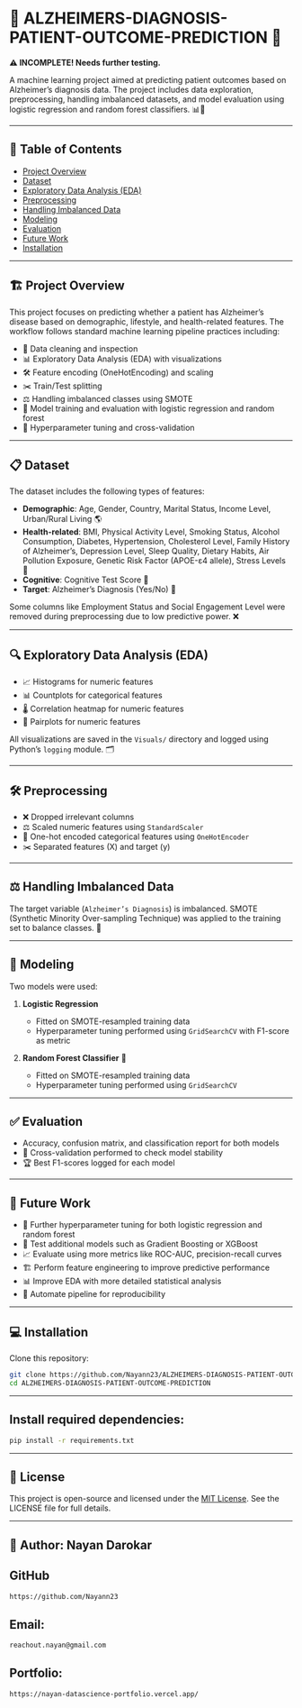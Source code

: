 # 🧠 ALZHEIMERS-DIAGNOSIS-PATIENT-OUTCOME-PREDICTION 🚨

**⚠️ INCOMPLETE! Needs further testing.**

A machine learning project aimed at predicting patient outcomes based on Alzheimer’s diagnosis data. The project includes data exploration, preprocessing, handling imbalanced datasets, and model evaluation using logistic regression and random forest classifiers. 📊🤖

---

## 📑 Table of Contents

- [Project Overview](#project-overview)  
- [Dataset](#dataset)  
- [Exploratory Data Analysis (EDA)](#exploratory-data-analysis-eda)  
- [Preprocessing](#preprocessing)  
- [Handling Imbalanced Data](#handling-imbalanced-data)  
- [Modeling](#modeling)  
- [Evaluation](#evaluation)  
- [Future Work](#future-work)  
- [Installation](#installation)  

---

## 🏗️ Project Overview

This project focuses on predicting whether a patient has Alzheimer’s disease based on demographic, lifestyle, and health-related features. The workflow follows standard machine learning pipeline practices including:

- 🧹 Data cleaning and inspection  
- 📊 Exploratory Data Analysis (EDA) with visualizations  
- 🛠️ Feature encoding (OneHotEncoding) and scaling  
- ✂️ Train/Test splitting  
- ⚖️ Handling imbalanced classes using SMOTE  
- 🤖 Model training and evaluation with logistic regression and random forest  
- 🔧 Hyperparameter tuning and cross-validation  

---

## 📋 Dataset

The dataset includes the following types of features:

- **Demographic**: Age, Gender, Country, Marital Status, Income Level, Urban/Rural Living 🌎  
- **Health-related**: BMI, Physical Activity Level, Smoking Status, Alcohol Consumption, Diabetes, Hypertension, Cholesterol Level, Family History of Alzheimer’s, Depression Level, Sleep Quality, Dietary Habits, Air Pollution Exposure, Genetic Risk Factor (APOE-ε4 allele), Stress Levels 💊  
- **Cognitive**: Cognitive Test Score 🧠  
- **Target**: Alzheimer’s Diagnosis (Yes/No) 🎯

Some columns like Employment Status and Social Engagement Level were removed during preprocessing due to low predictive power. ❌

---

## 🔍 Exploratory Data Analysis (EDA)

- 📈 Histograms for numeric features  
- 📊 Countplots for categorical features  
- 🌡️ Correlation heatmap for numeric features  
- 📐 Pairplots for numeric features  

All visualizations are saved in the `Visuals/` directory and logged using Python’s `logging` module. 🗂️

---

## 🛠️ Preprocessing

- ❌ Dropped irrelevant columns  
- ⚖️ Scaled numeric features using `StandardScaler`  
- 🔢 One-hot encoded categorical features using `OneHotEncoder`  
- ✂️ Separated features (X) and target (y)  

---

## ⚖️ Handling Imbalanced Data

The target variable (`Alzheimer’s Diagnosis`) is imbalanced. SMOTE (Synthetic Minority Over-sampling Technique) was applied to the training set to balance classes. 🧪

---

## 🤖 Modeling

Two models were used:

1. **Logistic Regression**  
   - Fitted on SMOTE-resampled training data  
   - Hyperparameter tuning performed using `GridSearchCV` with F1-score as metric  

2. **Random Forest Classifier** 🌲  
   - Fitted on SMOTE-resampled training data  
   - Hyperparameter tuning performed using `GridSearchCV`  

---

## ✅ Evaluation

- Accuracy, confusion matrix, and classification report for both models  
- 🔄 Cross-validation performed to check model stability  
- 🏆 Best F1-scores logged for each model  

---

## 🔮 Future Work

- 🔧 Further hyperparameter tuning for both logistic regression and random forest  
- 🌟 Test additional models such as Gradient Boosting or XGBoost  
- 📈 Evaluate using more metrics like ROC-AUC, precision-recall curves  
- 🏗️ Perform feature engineering to improve predictive performance  
- 📊 Improve EDA with more detailed statistical analysis  
- 🤖 Automate pipeline for reproducibility  

---

## 💻 Installation

Clone this repository:

```bash
git clone https://github.com/Nayann23/ALZHEIMERS-DIAGNOSIS-PATIENT-OUTCOME-PREDICTION.git
cd ALZHEIMERS-DIAGNOSIS-PATIENT-OUTCOME-PREDICTION
```

----


## Install required dependencies:

```bash
pip install -r requirements.txt

```

----

## 📜 License

This project is open-source and licensed under the [MIT License](LICENSE). See the LICENSE file for full details.

---

## 👤 Author:  **Nayan Darokar** 

## GitHub
```bash
https://github.com/Nayann23
```

## Email:
```bash
reachout.nayan@gmail.com  
```
## Portfolio: 
```bash
https://nayan-datascience-portfolio.vercel.app/
```


